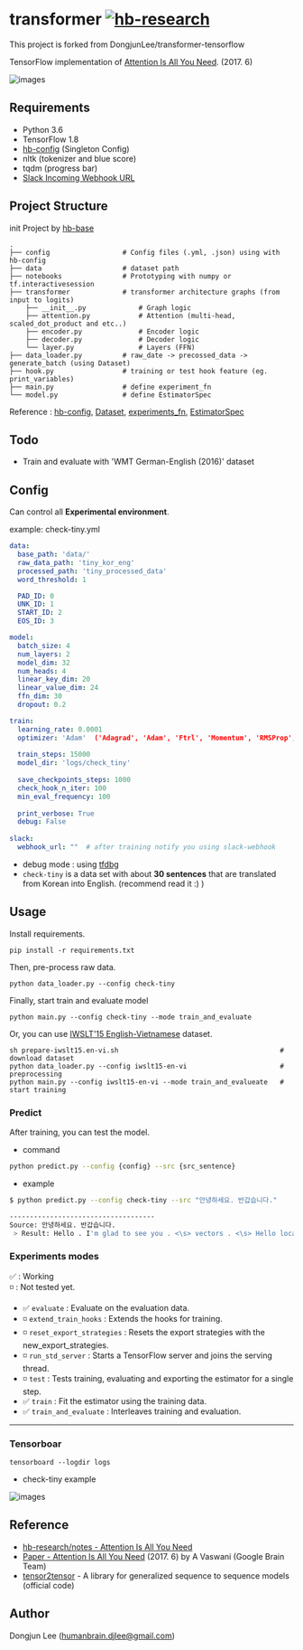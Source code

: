 # transformer [![hb-research](https://img.shields.io/badge/hb--research-experiment-green.svg?style=flat&colorA=448C57&colorB=555555)](https://github.com/hb-research)

This project is forked from DongjunLee/transformer-tensorflow

TensorFlow implementation of [Attention Is All You Need](https://arxiv.org/abs/1706.03762). (2017. 6)

![images](images/transformer-architecture.png)

## Requirements

- Python 3.6
- TensorFlow 1.8
- [hb-config](https://github.com/hb-research/hb-config) (Singleton Config)
- nltk (tokenizer and blue score)
- tqdm (progress bar)
- [Slack Incoming Webhook URL](https://my.slack.com/services/new/incoming-webhook/)


## Project Structure

init Project by [hb-base](https://github.com/hb-research/hb-base)

    .
    ├── config                  # Config files (.yml, .json) using with hb-config
    ├── data                    # dataset path
    ├── notebooks               # Prototyping with numpy or tf.interactivesession
    ├── transformer             # transformer architecture graphs (from input to logits)
        ├── __init__.py             # Graph logic
        ├── attention.py            # Attention (multi-head, scaled_dot_product and etc..)
        ├── encoder.py              # Encoder logic
        ├── decoder.py              # Decoder logic
        └── layer.py                # Layers (FFN)
    ├── data_loader.py          # raw_date -> precossed_data -> generate_batch (using Dataset)
    ├── hook.py                 # training or test hook feature (eg. print_variables)
    ├── main.py                 # define experiment_fn
    └── model.py                # define EstimatorSpec

Reference : [hb-config](https://github.com/hb-research/hb-config), [Dataset](https://www.tensorflow.org/api_docs/python/tf/data/Dataset#from_generator), [experiments_fn](https://www.tensorflow.org/api_docs/python/tf/contrib/learn/Experiment), [EstimatorSpec](https://www.tensorflow.org/api_docs/python/tf/estimator/EstimatorSpec)

## Todo

- Train and evaluate with 'WMT German-English (2016)' dataset

## Config

Can control all **Experimental environment**.

example: check-tiny.yml

```yml
data:
  base_path: 'data/'
  raw_data_path: 'tiny_kor_eng'
  processed_path: 'tiny_processed_data'
  word_threshold: 1

  PAD_ID: 0
  UNK_ID: 1
  START_ID: 2
  EOS_ID: 3

model:
  batch_size: 4
  num_layers: 2
  model_dim: 32
  num_heads: 4
  linear_key_dim: 20
  linear_value_dim: 24
  ffn_dim: 30
  dropout: 0.2

train:
  learning_rate: 0.0001
  optimizer: 'Adam'  ('Adagrad', 'Adam', 'Ftrl', 'Momentum', 'RMSProp', 'SGD')
  
  train_steps: 15000
  model_dir: 'logs/check_tiny'
  
  save_checkpoints_steps: 1000
  check_hook_n_iter: 100
  min_eval_frequency: 100
  
  print_verbose: True
  debug: False
  
slack:
  webhook_url: ""  # after training notify you using slack-webhook
```

* debug mode : using [tfdbg](https://www.tensorflow.org/programmers_guide/debugger)
* `check-tiny` is a data set with about **30 sentences** that are translated from Korean into English. (recommend read it :) )

## Usage

Install requirements.

```pip install -r requirements.txt```

Then, pre-process raw data.

```python data_loader.py --config check-tiny```

Finally, start train and evaluate model

```python main.py --config check-tiny --mode train_and_evaluate```



Or, you can use [IWSLT'15 English-Vietnamese](https://nlp.stanford.edu/projects/nmt/) dataset.

```
sh prepare-iwslt15.en-vi.sh                                        # download dataset
python data_loader.py --config iwslt15-en-vi                       # preprocessing
python main.py --config iwslt15-en-vi --mode train_and_evalueate   # start training
```

### Predict

After training, you can test the model.

- command

```bash
python predict.py --config {config} --src {src_sentence}
```

- example

```bash
$ python predict.py --config check-tiny --src "안녕하세요. 반갑습니다."

------------------------------------
Source: 안녕하세요. 반갑습니다.
 > Result: Hello . I'm glad to see you . <\s> vectors . <\s> Hello locations . <\s> will . <\s> . <\s> you . <\s>
```


### Experiments modes

:white_check_mark: : Working  
:white_medium_small_square: : Not tested yet.


- :white_check_mark: `evaluate` : Evaluate on the evaluation data.
- :white_medium_small_square: `extend_train_hooks` :  Extends the hooks for training.
- :white_medium_small_square: `reset_export_strategies` : Resets the export strategies with the new_export_strategies.
- :white_medium_small_square: `run_std_server` : Starts a TensorFlow server and joins the serving thread.
- :white_medium_small_square: `test` : Tests training, evaluating and exporting the estimator for a single step.
- :white_check_mark: `train` : Fit the estimator using the training data.
- :white_check_mark: `train_and_evaluate` : Interleaves training and evaluation.

---

### Tensorboar

```tensorboard --logdir logs```

- check-tiny example

![images](images/check_tiny_tensorboard.png)


## Reference

- [hb-research/notes - Attention Is All You Need](https://github.com/hb-research/notes/blob/master/notes/transformer.md)
- [Paper - Attention Is All You Need](https://arxiv.org/abs/1706.03762) (2017. 6) by A Vaswani (Google Brain Team)
- [tensor2tensor](https://github.com/tensorflow/tensor2tensor) - A library for generalized sequence to sequence models (official code)

## Author

Dongjun Lee (humanbrain.djlee@gmail.com)
